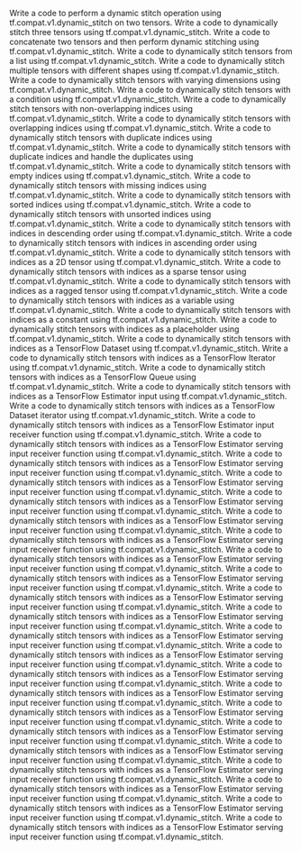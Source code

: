 Write a code to perform a dynamic stitch operation using tf.compat.v1.dynamic_stitch on two tensors.
Write a code to dynamically stitch three tensors using tf.compat.v1.dynamic_stitch.
Write a code to concatenate two tensors and then perform dynamic stitching using tf.compat.v1.dynamic_stitch.
Write a code to dynamically stitch tensors from a list using tf.compat.v1.dynamic_stitch.
Write a code to dynamically stitch multiple tensors with different shapes using tf.compat.v1.dynamic_stitch.
Write a code to dynamically stitch tensors with varying dimensions using tf.compat.v1.dynamic_stitch.
Write a code to dynamically stitch tensors with a condition using tf.compat.v1.dynamic_stitch.
Write a code to dynamically stitch tensors with non-overlapping indices using tf.compat.v1.dynamic_stitch.
Write a code to dynamically stitch tensors with overlapping indices using tf.compat.v1.dynamic_stitch.
Write a code to dynamically stitch tensors with duplicate indices using tf.compat.v1.dynamic_stitch.
Write a code to dynamically stitch tensors with duplicate indices and handle the duplicates using tf.compat.v1.dynamic_stitch.
Write a code to dynamically stitch tensors with empty indices using tf.compat.v1.dynamic_stitch.
Write a code to dynamically stitch tensors with missing indices using tf.compat.v1.dynamic_stitch.
Write a code to dynamically stitch tensors with sorted indices using tf.compat.v1.dynamic_stitch.
Write a code to dynamically stitch tensors with unsorted indices using tf.compat.v1.dynamic_stitch.
Write a code to dynamically stitch tensors with indices in descending order using tf.compat.v1.dynamic_stitch.
Write a code to dynamically stitch tensors with indices in ascending order using tf.compat.v1.dynamic_stitch.
Write a code to dynamically stitch tensors with indices as a 2D tensor using tf.compat.v1.dynamic_stitch.
Write a code to dynamically stitch tensors with indices as a sparse tensor using tf.compat.v1.dynamic_stitch.
Write a code to dynamically stitch tensors with indices as a ragged tensor using tf.compat.v1.dynamic_stitch.
Write a code to dynamically stitch tensors with indices as a variable using tf.compat.v1.dynamic_stitch.
Write a code to dynamically stitch tensors with indices as a constant using tf.compat.v1.dynamic_stitch.
Write a code to dynamically stitch tensors with indices as a placeholder using tf.compat.v1.dynamic_stitch.
Write a code to dynamically stitch tensors with indices as a TensorFlow Dataset using tf.compat.v1.dynamic_stitch.
Write a code to dynamically stitch tensors with indices as a TensorFlow Iterator using tf.compat.v1.dynamic_stitch.
Write a code to dynamically stitch tensors with indices as a TensorFlow Queue using tf.compat.v1.dynamic_stitch.
Write a code to dynamically stitch tensors with indices as a TensorFlow Estimator input using tf.compat.v1.dynamic_stitch.
Write a code to dynamically stitch tensors with indices as a TensorFlow Dataset iterator using tf.compat.v1.dynamic_stitch.
Write a code to dynamically stitch tensors with indices as a TensorFlow Estimator input receiver function using tf.compat.v1.dynamic_stitch.
Write a code to dynamically stitch tensors with indices as a TensorFlow Estimator serving input receiver function using tf.compat.v1.dynamic_stitch.
Write a code to dynamically stitch tensors with indices as a TensorFlow Estimator serving input receiver function using tf.compat.v1.dynamic_stitch.
Write a code to dynamically stitch tensors with indices as a TensorFlow Estimator serving input receiver function using tf.compat.v1.dynamic_stitch.
Write a code to dynamically stitch tensors with indices as a TensorFlow Estimator serving input receiver function using tf.compat.v1.dynamic_stitch.
Write a code to dynamically stitch tensors with indices as a TensorFlow Estimator serving input receiver function using tf.compat.v1.dynamic_stitch.
Write a code to dynamically stitch tensors with indices as a TensorFlow Estimator serving input receiver function using tf.compat.v1.dynamic_stitch.
Write a code to dynamically stitch tensors with indices as a TensorFlow Estimator serving input receiver function using tf.compat.v1.dynamic_stitch.
Write a code to dynamically stitch tensors with indices as a TensorFlow Estimator serving input receiver function using tf.compat.v1.dynamic_stitch.
Write a code to dynamically stitch tensors with indices as a TensorFlow Estimator serving input receiver function using tf.compat.v1.dynamic_stitch.
Write a code to dynamically stitch tensors with indices as a TensorFlow Estimator serving input receiver function using tf.compat.v1.dynamic_stitch.
Write a code to dynamically stitch tensors with indices as a TensorFlow Estimator serving input receiver function using tf.compat.v1.dynamic_stitch.
Write a code to dynamically stitch tensors with indices as a TensorFlow Estimator serving input receiver function using tf.compat.v1.dynamic_stitch.
Write a code to dynamically stitch tensors with indices as a TensorFlow Estimator serving input receiver function using tf.compat.v1.dynamic_stitch.
Write a code to dynamically stitch tensors with indices as a TensorFlow Estimator serving input receiver function using tf.compat.v1.dynamic_stitch.
Write a code to dynamically stitch tensors with indices as a TensorFlow Estimator serving input receiver function using tf.compat.v1.dynamic_stitch.
Write a code to dynamically stitch tensors with indices as a TensorFlow Estimator serving input receiver function using tf.compat.v1.dynamic_stitch.
Write a code to dynamically stitch tensors with indices as a TensorFlow Estimator serving input receiver function using tf.compat.v1.dynamic_stitch.
Write a code to dynamically stitch tensors with indices as a TensorFlow Estimator serving input receiver function using tf.compat.v1.dynamic_stitch.
Write a code to dynamically stitch tensors with indices as a TensorFlow Estimator serving input receiver function using tf.compat.v1.dynamic_stitch.
Write a code to dynamically stitch tensors with indices as a TensorFlow Estimator serving input receiver function using tf.compat.v1.dynamic_stitch.
Write a code to dynamically stitch tensors with indices as a TensorFlow Estimator serving input receiver function using tf.compat.v1.dynamic_stitch.